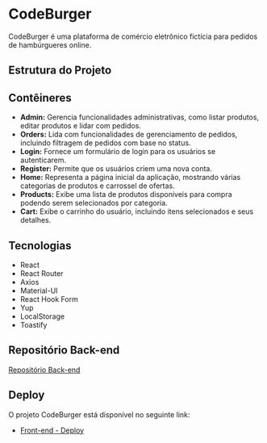# CodeBurger

CodeBurger é uma plataforma de comércio eletrônico fictícia para pedidos de hambúrgueres online.

## Estrutura do Projeto
## Contêineres

- **Admin:** Gerencia funcionalidades administrativas, como listar produtos, editar produtos e lidar com pedidos.
- **Orders:** Lida com funcionalidades de gerenciamento de pedidos, incluindo filtragem de pedidos com base no status.
- **Login:** Fornece um formulário de login para os usuários se autenticarem.
- **Register:** Permite que os usuários criem uma nova conta.
- **Home:** Representa a página inicial da aplicação, mostrando várias categorias de produtos e carrossel de ofertas.
- **Products:** Exibe uma lista de produtos disponíveis para compra podendo serem selecionados por categoria.
- **Cart:** Exibe o carrinho do usuário, incluindo itens selecionados e seus detalhes.

## Tecnologias

- React
- React Router
- Axios
- Material-UI
- React Hook Form
- Yup
- LocalStorage
- Toastify

## Repositório Back-end

[Repositório Back-end](https://github.com/gabrielabade/codeburger-backend.git)

## Deploy

O projeto CodeBurger está disponível no seguinte link:

- [Front-end - Deploy](https://codeburger-gabrielabade.vercel.app/login)

